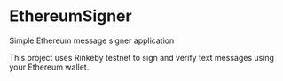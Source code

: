 # EthereumSigner
Simple Ethereum message signer application

This project uses Rinkeby testnet to sign and verify text messages using your Ethereum wallet.
